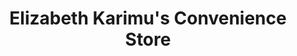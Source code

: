 ---
title: "Elizabeth Karimu's Convenience Store"
url: /kailahun/elizabeth-karimus-convenience-store/
shop: Lebensmittel
---